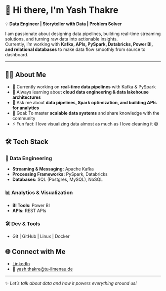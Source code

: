 # 👋 Hi there, I'm Yash Thakre

💡 **Data Engineer | Storyteller with Data | Problem Solver**

I am passionate about designing data pipelines, building real-time streaming solutions, and turning raw data into actionable insights.  
Currently, I’m working with **Kafka, APIs, PySpark, Databricks, Power BI, and relational databases** to make data flow smoothly from source to dashboard.

---

## 🧑‍💻 About Me
- 🔭 Currently working on **real-time data pipelines** with Kafka & PySpark  
- 🌱 Always learning about **cloud data engineering & data lakehouse architectures**  
- 💬 Ask me about **data pipelines, Spark optimization, and building APIs for analytics**  
- 🎯 Goal: To master **scalable data systems** and share knowledge with the community  
- ⚡ Fun fact: I love visualizing data almost as much as I love cleaning it 😅  

## 🛠 Tech Stack

### 🚀 Data Engineering
- **Streaming & Messaging:** Apache Kafka  
- **Processing Frameworks:** PySpark, Databricks  
- **Databases:** SQL (Postgres, MySQL), NoSQL  

### 📊 Analytics & Visualization
- **BI Tools:** Power BI  
- **APIs:** REST APIs  

### 🛠 Dev & Tools
- Git | GitHub | Linux | Docker  

## 🌐 Connect with Me
- [LinkedIn](https://www.linkedin.com/in/yash-thakre-b9004216b/)  
- 📧 yash.thakre@tu-ilmenau.de

---
✨ *Let’s talk about data and how it powers everything around us!*
